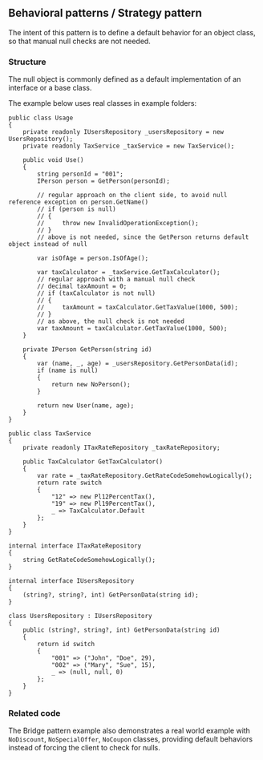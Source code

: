## Behavioral patterns / Strategy pattern

The intent of this pattern is to define a default behavior for an object class, so that manual null checks are not needed.

### Structure
The null object is commonly defined as a default implementation of an interface or a base class.

The example below uses real classes in example folders:

```
public class Usage
{
    private readonly IUsersRepository _usersRepository = new UsersRepository();
    private readonly TaxService _taxService = new TaxService();
    
    public void Use()
    {
        string personId = "001";
        IPerson person = GetPerson(personId);

        // regular approach on the client side, to avoid null reference exception on person.GetName()
        // if (person is null)
        // {
        //     throw new InvalidOperationException();
        // }
        // above is not needed, since the GetPerson returns default object instead of null

        var isOfAge = person.IsOfAge();

        var taxCalculator = _taxService.GetTaxCalculator();
        // regular approach with a manual null check
        // decimal taxAmount = 0;
        // if (taxCalculator is not null)
        // {
        //     taxAmount = taxCalculator.GetTaxValue(1000, 500);
        // }
        // as above, the null check is not needed
        var taxAmount = taxCalculator.GetTaxValue(1000, 500);
    }

    private IPerson GetPerson(string id)
    {
        var (name, _, age) = _usersRepository.GetPersonData(id);
        if (name is null)
        {
            return new NoPerson();
        }

        return new User(name, age);
    }
}

public class TaxService
{
    private readonly ITaxRateRepository _taxRateRepository;
    
    public TaxCalculator GetTaxCalculator()
    {
        var rate = _taxRateRepository.GetRateCodeSomehowLogically();
        return rate switch
        {
            "12" => new Pl12PercentTax(),
            "19" => new Pl19PercentTax(),
            _ => TaxCalculator.Default
        };
    }
}

internal interface ITaxRateRepository
{
    string GetRateCodeSomehowLogically();
}

internal interface IUsersRepository
{
    (string?, string?, int) GetPersonData(string id);
}

class UsersRepository : IUsersRepository
{
    public (string?, string?, int) GetPersonData(string id)
    {
        return id switch
        {
            "001" => ("John", "Doe", 29),
            "002" => ("Mary", "Sue", 15),
            _ => (null, null, 0)
        };
    }
}
```

### Related code
The Bridge pattern example also demonstrates a real world example with `NoDiscount`, `NoSpecialOffer`, `NoCoupon` classes, providing default behaviors instead of forcing the client to check for nulls.
